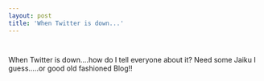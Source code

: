 ```yaml
---
layout: post
title: 'When Twitter is down...'
---
```

<a onblur="try {parent.deselectBloggerImageGracefully();} catch(e) {}" href="http://bp0.blogger.com/_9OGzs28s_k4/SEmTz11qGLI/AAAAAAAAA08/nMojAY0RUIQ/s1600-h/Twitter+Down.jpg"><img style="margin: 0px auto 10px; display: block; text-align: center; cursor: pointer;" src="http://bp0.blogger.com/_9OGzs28s_k4/SEmTz11qGLI/AAAAAAAAA08/nMojAY0RUIQ/s320/Twitter+Down.jpg" alt="" id="BLOGGER_PHOTO_ID_5208856962865436850" border="0" /></a><br />When Twitter is down....how do I tell everyone about it?   Need some Jaiku I guess.....or good old fashioned Blog!!